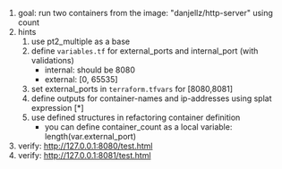 1. goal: run two containers from the image: "danjellz/http-server" using count
1. hints
    1. use pt2_multiple as a base
    1. define `variables.tf` for external_ports and internal_port (with validations)
        * internal: should be 8080
        * external: [0, 65535]
    1. set external_ports in `terraform.tfvars` for [8080,8081]
    1. define outputs for container-names and ip-addresses using splat expression [*]
    1. use defined structures in refactoring container definition
        * you can define container_count as a local variable: length(var.external_port)
1. verify: http://127.0.0.1:8080/test.html
1. verify: http://127.0.0.1:8081/test.html